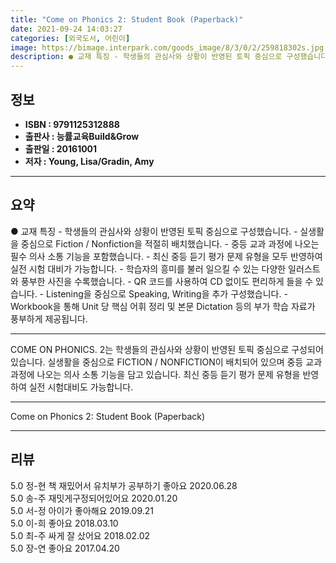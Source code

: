 ```yaml
---
title: "Come on Phonics 2: Student Book (Paperback)"
date: 2021-09-24 14:03:27
categories: [외국도서, 어린이]
image: https://bimage.interpark.com/goods_image/8/3/0/2/259818302s.jpg
description: ● 교재 특징 - 학생들의 관심사와 상황이 반영된 토픽 중심으로 구성했습니다. - 실생활을 중심으로 Fiction / Nonfiction을 적절히 배치했습니다. - 중등 교과 과정에 나오는 필수 의사 소통 기능을 포함했습니다. - 최신 중등 듣기 평가 문제 유형을 모두 반영하여
---
```


## **정보**

- **ISBN : 9791125312888**
- **출판사 : 능률교육Build&Grow**
- **출판일 : 20161001**
- **저자 : Young, Lisa/Gradin, Amy**

------



## **요약**

●  교재 특징		- 학생들의 관심사와 상황이 반영된 토픽 중심으로 구성했습니다.		- 실생활을 중심으로 Fiction / Nonfiction을 적절히 배치했습니다.		- 중등 교과 과정에 나오는 필수 의사 소통 기능을 포함했습니다.		- 최신 중등 듣기 평가 문제 유형을 모두 반영하여 실전 시험 대비가 가능합니다.		- 학습자의 흥미를 불러 일으킬 수 있는 다양한 일러스트와 풍부한 사진을 수록했습니다.		- QR 코드를 사용하여 CD 없이도 편리하게 들을 수 있습니다.		- Listening을 중심으로 Speaking, Writing을 추가 구성했습니다.		- Workbook을 통해 Unit 당 핵심 어휘 정리 및 본문 Dictation 등의 부가 학습 자료가 풍부하게 제공됩니다.

------

COME ON PHONICS. 2는 학생들의 관심사와 상황이 반영된 토픽 중심으로 구성되어 있습니다. 실생활을 중심으로 FICTION / NONFICTION이 배치되어 있으며 중등 교과 과정에 나오는 의사 소통 기능을 담고 있습니다. 최신 중등 듣기 평가 문제 유형을 반영하여 실전 시험대비도 가능합니다.

------


Come on Phonics 2: Student Book (Paperback) 

------


## **리뷰** 

5.0 정-현 책 재밌어서 유치부가 공부하기 좋아요 2020.06.28 <br/>5.0 송-주 재밋게구정되어있어요 2020.01.20 <br/>5.0 서-정 아이가 좋아해요 2019.09.21 <br/>5.0 이-희 좋아요 2018.03.10 <br/>5.0 최-주 싸게 잘 샀어요  2018.02.02 <br/>5.0 장-연 좋아요 2017.04.20 <br/>